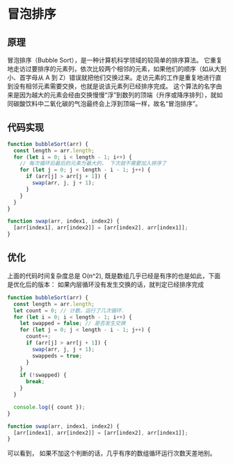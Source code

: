 # 冒泡排序

## 原理

冒泡排序（Bubble Sort），是一种计算机科学领域的较简单的排序算法。
它重复地走访过要排序的元素列，依次比较两个相邻的元素，如果他们的顺序（如从大到小、首字母从 A 到 Z）错误就把他们交换过来。走访元素的工作是重复地进行直到没有相邻元素需要交换，也就是说该元素列已经排序完成。
这个算法的名字由来是因为越大的元素会经由交换慢慢“浮”到数列的顶端（升序或降序排列），就如同碳酸饮料中二氧化碳的气泡最终会上浮到顶端一样，故名“冒泡排序”。

## 代码实现

```js
function bubbleSort(arr) {
  const length = arr.length;
  for (let i = 0; i < length - 1; i++) {
    // 每次循环后最后的元素为最大的， 下次就不需要加入排序了
    for (let j = 0; j < length - i - 1; j++) {
      if (arr[j] > arr[j + 1]) {
        swap(arr, j, j + 1);
      }
    }
  }
}

function swap(arr, index1, index2) {
  [arr[index1], arr[index2]] = [arr[index2], arr[index1]];
}
```

## 优化

上面的代码时间复杂度总是 O(n^2), 既是数组几乎已经是有序的也是如此，下面是优化后的版本：
如果内层循环没有发生交换的话，就判定已经排序完成

```js
function bubbleSort(arr) {
  const length = arr.length;
  let count = 0; // 计数，运行了几次循环.
  for (let i = 0; i < length - 1; i++) {
    let swapped = false; // 是否发生交换
    for (let j = 0; j < length - i - 1; j++) {
      count++;
      if (arr[j] > arr[j + 1]) {
        swap(arr, j, j + 1);
        swappeds = true;
      }
    }
    if (!swapped) {
      break;
    }
  }

  console.log({ count });
}

function swap(arr, index1, index2) {
  [arr[index1], arr[index2]] = [arr[index2], arr[index1]];
}
```

可以看到， 如果不加这个判断的话，几乎有序的数组循环运行次数天差地别。
